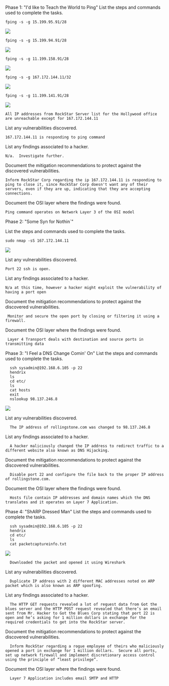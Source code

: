 Phase 1: "I'd like to Teach the World to Ping"
List the steps and commands used to complete the tasks.

    fping -s -g 15.199.95.91/28
    
![](Images/fping1.png)


    fping -s -g 15.199.94.91/28

![](Images/fping2.png)

    fping -s -g 11.199.158.91/28

![](Images/fping3.png)

    fping -s -g 167.172.144.11/32

![](Images/fping4.png)

    fping -s -g 11.199.141.91/28

![](Images/fping5.png)

    All IP addresses from RockStar Server list for the Hollywood office are unreachable except for 167.172.144.11

List any vulnerabilities discovered.

    167.172.144.11 is responding to ping command


List any findings associated to a hacker.

    N/a.  Investigate further.


Document the mitigation recommendations to protect against the discovered vulnerabilities.

    Inform RockStar Corp regarding the ip 167.172.144.11 is responding to ping to close it, since RockStar Corp doesn't want any of their servers, even if they are up, indicating that they are accepting connections.

Document the OSI layer where the findings were found.
  
    Ping command operates on Network Layer 3 of the OSI model

Phase 2: "Some Syn for Nothin`"

List the steps and commands used to complete the tasks.

    sudo nmap -sS 167.172.144.11
    
![](Images/nmap.png)

List any vulnerabilities discovered.
   
    Port 22 ssh is open.

List any findings associated to a hacker.
  
    N/a at this time, however a hacker might exploit the vulnerability of having a port open

Document the mitigation recommendations to protect against the discovered vulnerabilities.

     Monitor and secure the open port by closing or filtering it using a firewall.

Document the OSI layer where the findings were found.
 
     Layer 4 Transport deals with destination and source ports in transmitting data

Phase 3: "I Feel a DNS Change Comin' On"
List the steps and commands used to complete the tasks.

      ssh sysadmin@192.168.6.105 -p 22
      hendrix
      ls
      cd etc/
      ls
      cat hosts
      exit
      nslookup 98.137.246.8

![](Images/ssh1.png)

List any vulnerabilities discovered.

      The IP address of rollingstone.com was changed to 98.137.246.8

List any findings associated to a hacker.

      A hacker maliciously changed the IP address to redirect traffic to a different website also known as DNS Hijacking.

Document the mitigation recommendations to protect against the discovered vulnerabilities.

      Disable port 22 and configure the file back to the proper IP address of rollingstone.com.


Document the OSI layer where the findings were found.
      
      Hosts file contain IP addresses and domain names which the DNS translates and it operates on Layer 7 Application.  

Phase 4: "ShARP Dressed Man"
List the steps and commands used to complete the tasks.

      ssh sysadmin@192.168.6.105 -p 22
      hendrix
      cd etc/
      ls
      cat packetcaptureinfo.txt

![](Images/ssh2.png)

      Downloaded the packet and opened it using Wireshark

List any vulnerabilities discovered.

      Duplicate IP address with 2 different MAC addresses noted on ARP packet which is also known as ARP spoofing.

List any findings associated to a hacker.

      The HTTP GET requests revealed a lot of request data from Got the blues server and the HTTP POST request revealed that there’s an email sent from Mr. Hacker to Got the Blues Corp stating that port 22 is open and he’s asking for 1 million dollars in exchange for the required credentials to get into the RockStar server.

Document the mitigation recommendations to protect against the discovered vulnerabilities.

      Inform RockStar regarding a rogue employee of theirs who maliciously opened a port in exchange for 1 million dollars.  Secure all ports, set up network firewall and implement discretionary access control using the principle of “least privilege”.

Document the OSI layer where the findings were found.
      
      Layer 7 Application includes email SMTP and HTTP 
